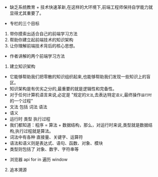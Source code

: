 - 缺乏系统教育 + 技术快速革新,在这样的大环境下,前端工程师保持自学能力就显得尤其重要了。

* 专栏的三个目标

1. 带你摸索出适合自己的前端学习方法
2. 帮助你建立起前端技术的知识架构
3. 让你理解前端技术背后的核心思想。

- 作者讲解的两个前端学习方法

1. 建立知识架构

- 它能够帮助我们把零散的知识组织起来,也能够帮助我们发现一些知识上的盲区。
- 知识架构是有优劣之分的,最重要的就是逻辑性和完备性。
- 对于任何计算机语言来说,必定是 "规定的`文法`,去表达特定`语义`,最终操作`运行时`的一个过程"
- 文法 包括 词法 语法
- 语义
- 运行时 类型 执行过程
- 我们都知道：程序 = 算法 + 数据结构，那么，对运行时来说,类型就是数据结构,执行过程就是算法。
- 词法中有各种 直接量、关键字、运算符
- 语法和语义则是表达式、语句、函数、对象、模块
- 类型则包括了 对象、数字、字符串等

* 浏览器 api for in 遍历 window

2. 追本溯源
